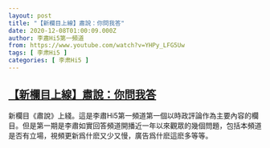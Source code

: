 ```yaml
---
layout: post
title: "【新欄目上線】肅說：你問我答"
date: 2020-12-08T01:00:09.000Z
author: 李肅Hi5第一頻道
from: https://www.youtube.com/watch?v=YHPy_LFG5Uw
tags: [ 李肃Hi5 ]
categories: [ 李肃Hi5 ]
---
```

<!--1607389209000-->
[【新欄目上線】肅說：你問我答](https://www.youtube.com/watch?v=YHPy_LFG5Uw)
------

<div>
新欄目《肅說》上綫。這是李肅Hi5第一頻道第一個以時政評論作為主要內容的欄目。但是第一期是李肅如實回答頻道開播近一年以來觀眾的幾個問題，包括本頻道是否有立場，視頻更新爲什麽又少又慢，廣告爲什麽這麽多等等。
</div>
